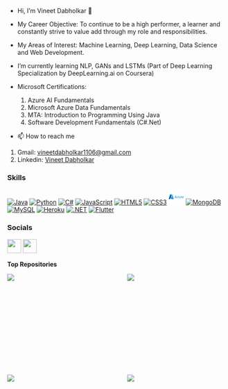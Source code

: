 - Hi, I’m Vineet Dabholkar 👋
- My Career Objective: To continue to be a high performer, a learner and constantly strive to value add through my role and responsibilities.
- My Areas of Interest: Machine Learning, Deep Learning, Data Science and Web Development.
- I’m currently learning NLP, GANs and LSTMs (Part of Deep Learning Specialization by DeepLearning.ai on Coursera)
- Microsoft Certifications:
  1. Azure AI Fundamentals 
  2. Microsoft Azure Data Fundamentals
  3. MTA: Introduction to Programming Using Java
  4. Software Development Fundamentals (C#.Net)
 
- 📫 How to reach me
1. Gmail: vineetdabholkar1106@gmail.com
2. Linkedin: <a href="https://www.linkedin.com/in/vineet-dabholkar-293a4a1a4/"> Vineet Dabholkar </a>

### Skills

<p align="left">
<a href="https://www.oracle.com/java/" target="_blank" rel="noreferrer"><img src="https://raw.githubusercontent.com/danielcranney/readme-generator/main/public/icons/skills/java-colored.svg" width="36" height="36" alt="Java" /></a>
<a href="https://www.python.org/" target="_blank" rel="noreferrer"><img src="https://raw.githubusercontent.com/danielcranney/readme-generator/main/public/icons/skills/python-colored.svg" width="36" height="36" alt="Python" /></a>
<a href="https://docs.microsoft.com/en-us/dotnet/csharp/" target="_blank" rel="noreferrer"><img src="https://raw.githubusercontent.com/danielcranney/readme-generator/main/public/icons/skills/csharp-colored.svg" width="36" height="36" alt="C#" /></a>
<a href="https://developer.mozilla.org/en-US/docs/Web/JavaScript" target="_blank" rel="noreferrer"><img src="https://raw.githubusercontent.com/danielcranney/readme-generator/main/public/icons/skills/javascript-colored.svg" width="36" height="36" alt="JavaScript" /></a>
<a href="https://developer.mozilla.org/en-US/docs/Glossary/HTML5" target="_blank" rel="noreferrer"><img src="https://raw.githubusercontent.com/danielcranney/readme-generator/main/public/icons/skills/html5-colored.svg" width="36" height="36" alt="HTML5" /></a>
<a href="https://www.w3.org/TR/CSS/#css" target="_blank" rel="noreferrer"><img src="https://raw.githubusercontent.com/danielcranney/readme-generator/main/public/icons/skills/css3-colored.svg" width="36" height="36" alt="CSS3" /></a>
<a href="https://www.mongodb.com/" target="_blank" rel="noreferrer"><img src="https://github.com/devicons/devicon/blob/master/icons/azure/azure-original-wordmark.svg" width="36" height="36" alt="Azure" /></a>
<a href="https://www.mongodb.com/" target="_blank" rel="noreferrer"><img src="https://raw.githubusercontent.com/danielcranney/readme-generator/main/public/icons/skills/mongodb-colored.svg" width="36" height="36" alt="MongoDB" /></a>
<a href="https://www.mysql.com/" target="_blank" rel="noreferrer"><img src="https://raw.githubusercontent.com/danielcranney/readme-generator/main/public/icons/skills/mysql-colored.svg" width="36" height="36" alt="MySQL" /></a>
<a href="https://www.heroku.com/" target="_blank" rel="noreferrer"><img src="https://raw.githubusercontent.com/danielcranney/readme-generator/main/public/icons/skills/heroku-colored.svg" width="36" height="36" alt="Heroku" /></a>
<a href="https://dotnet.microsoft.com/en-us/" target="_blank" rel="noreferrer"><img src="https://raw.githubusercontent.com/danielcranney/readme-generator/main/public/icons/skills/dot-net-colored.svg" width="36" height="36" alt=".NET" /></a>
<a href="https://flutter.dev/" target="_blank" rel="noreferrer"><img src="https://raw.githubusercontent.com/danielcranney/readme-generator/main/public/icons/skills/flutter-colored.svg" width="36" height="36" alt="Flutter" /></a>
</p>

### Socials

<p align="left"> <a href="mailto:vineetdabholkar1106@gmail.com" target="_blank" rel="noreferrer"><img src="https://user-images.githubusercontent.com/93699671/217727857-e7947b9f-fd5a-4b96-9c67-2f0079f55967.svg" width="32" height="32" /></a> <a href="https://www.linkedin.com/in/vineet-dabholkar-293a4a1a4" target="_blank" rel="noreferrer"><img src="https://raw.githubusercontent.com/danielcranney/readme-generator/main/public/icons/socials/linkedin.svg" width="32" height="32" /></a></p>



<b>Top Repositories</b>

<div width="100%" align="center"><a href="https://github.com/VineetDabholkar2002/SCloud-Cloud-Storage-System-ASP.NET" align="left"><img align="left" width="45%" src="https://github-readme-stats.vercel.app/api/pin/?username=VineetDabholkar2002&repo=SCloud-Cloud-Storage-System-ASP.NET&title_color=f97316&text_color=ffffff&icon_color=f97316&bg_color=181824&hide_border=true&locale=en" /></a><a href="https://github.com/VineetDabholkar2002/Customer-Churn-Predictor" align="right"><img align="right" width="45%" src="https://github-readme-stats.vercel.app/api/pin/?username=VineetDabholkar2002&repo=Customer-Churn-Predictor&title_color=f97316&text_color=ffffff&icon_color=f97316&bg_color=181824&hide_border=true&locale=en" /></a></div><br /><br /><br /><br /><br /><br /><br />

<br /><br /><br /><br /><br />

<div width="100%" align="center"><a href="https://github.com/VineetDabholkar2002/Image-Captioning-ChatBot-Plasma" align="left"><img align="left" width="45%" src="https://github-readme-stats.vercel.app/api/pin/?username=VineetDabholkar2002&repo=Image-Captioning-ChatBot-Plasma&title_color=f97316&text_color=ffffff&icon_color=f97316&bg_color=181824&hide_border=true&locale=en" /></a><a href="https://github.com/VineetDabholkar2002/Library-Management-System-Using-Java" align="right"><img align="right" width="45%" src="https://github-readme-stats.vercel.app/api/pin/?username=VineetDabholkar2002&repo=Library-Management-System-Using-Java&title_color=f97316&text_color=ffffff&icon_color=f97316&bg_color=181824&hide_border=true&locale=en" /></a></div>
<!---
VineetDabholkar2002/VineetDabholkar2002 is a ✨ special ✨ repository because its `README.md` (this file) appears on your GitHub profile.
You can click the Preview link to take a look at your changes.
--->
